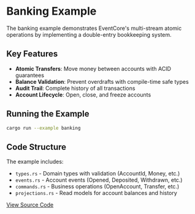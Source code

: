# Banking Example

The banking example demonstrates EventCore's multi-stream atomic operations by implementing a double-entry bookkeeping system.

## Key Features

- **Atomic Transfers**: Move money between accounts with ACID guarantees
- **Balance Validation**: Prevent overdrafts with compile-time safe types
- **Audit Trail**: Complete history of all transactions
- **Account Lifecycle**: Open, close, and freeze accounts

## Running the Example

```bash
cargo run --example banking
```

## Code Structure

The example includes:

- `types.rs` - Domain types with validation (AccountId, Money, etc.)
- `events.rs` - Account events (Opened, Deposited, Withdrawn, etc.)
- `commands.rs` - Business operations (OpenAccount, Transfer, etc.)
- `projections.rs` - Read models for account balances and history

[View Source Code](https://github.com/jwilger/eventcore/tree/main/eventcore-examples/src/banking)
